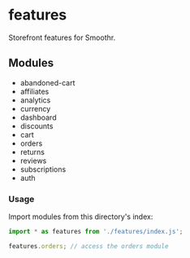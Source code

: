 # features

Storefront features for Smoothr.

## Modules

- abandoned-cart
- affiliates
- analytics
- currency
- dashboard
- discounts
- cart
- orders
- returns
- reviews
- subscriptions
- auth

### Usage

Import modules from this directory's index:

```javascript
import * as features from './features/index.js';

features.orders; // access the orders module
```
